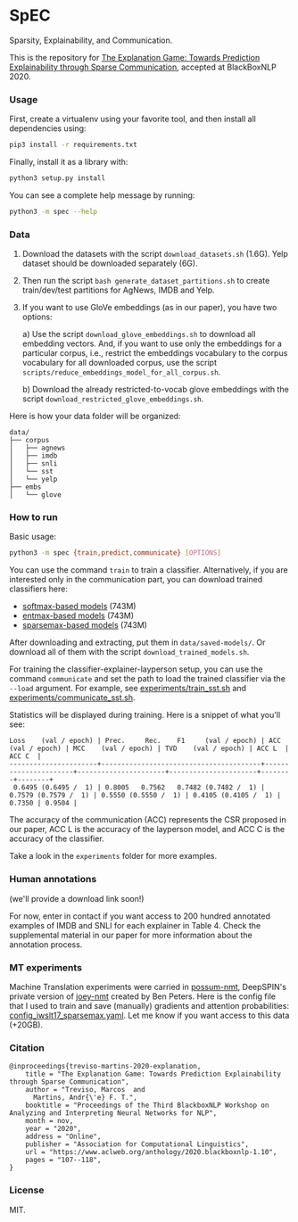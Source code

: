 # SpEC
Sparsity, Explainability, and Communication. 

This is the repository for [The Explanation Game: Towards Prediction Explainability through Sparse Communication](https://www.aclweb.org/anthology/2020.blackboxnlp-1.10.pdf), accepted at BlackBoxNLP 2020. 


### Usage

First, create a virtualenv using your favorite tool, and then install all dependencies using:

```bash
pip3 install -r requirements.txt
```

Finally, install it as a library with:
```bash
python3 setup.py install
```

You can see a complete help message by running:
```bash
python3 -m spec --help
```


### Data

1. Download the datasets with the script `download_datasets.sh` (1.6G). 
Yelp dataset should be downloaded separately (6G).

2. Then run the script `bash generate_dataset_partitions.sh` to create train/dev/test partitions for AgNews, IMDB and Yelp.

3. If you want to use GloVe embeddings (as in our paper), you have two options:

    a) Use the script `download_glove_embeddings.sh` to download all embedding vectors. 
And, if you want to use only the embeddings for a particular corpus, i.e.,
restrict the embeddings vocabulary to the corpus vocabulary for all downloaded corpus,
use the script `scripts/reduce_embeddings_model_for_all_corpus.sh`. 

    b) Download the already restricted-to-vocab glove embeddings with the script `download_restricted_glove_embeddings.sh`.

Here is how your data folder will be organized:
```
data/
├── corpus
│   ├── agnews
│   ├── imdb
│   ├── snli
│   └── sst
│   └── yelp
├── embs
│   └── glove
```


### How to run

Basic usage:
```bash
python3 -m spec {train,predict,communicate} [OPTIONS]
```

You can use the command `train` to train a classifier. 
Alternatively, if you are interested only in the communication part,
you can download trained classifiers here:
- [softmax-based models](https://www.mediafire.com/file/vqqiabataunkczs/softmax-models.zip/file) (743M)
- [entmax-based models](https://www.mediafire.com/file/eb994fafkjx2fvk/entmax15-models.zip/file) (743M)
- [sparsemax-based models](https://www.mediafire.com/file/jjczy5dvp7nt6ih/sparsemax-models.zip/file) (743M)

After downloading and extracting, put them in `data/saved-models/`. 
Or download all of them with the script `download_trained_models.sh`. 
  
For training the classifier-explainer-layperson setup, you can use the command `communicate` 
and set the path to load the trained classifier via the `--load` argument. For example, see [experiments/train_sst.sh](https://github.com/deep-spin/spec/blob/master/experiments/train_sst.sh) and [experiments/communicate_sst.sh](https://github.com/deep-spin/spec/blob/master/experiments/communicate_sst.sh).

Statistics will be displayed during training. Here is a snippet of what you'll see:
```
Loss    (val / epoch) | Prec.     Rec.    F1     (val / epoch) | ACC    (val / epoch) | MCC    (val / epoch) | TVD    (val / epoch) | ACC L  | ACC C  | 
----------------------+----------------------------------------+----------------------+----------------------+----------------------+--------+--------+
 0.6495 (0.6495 /  1) | 0.8005   0.7562   0.7482 (0.7482 /  1) | 0.7579 (0.7579 /  1) | 0.5550 (0.5550 /  1) | 0.4105 (0.4105 /  1) | 0.7350 | 0.9504 |
```
The accuracy of the communication (ACC) represents the CSR proposed in our paper, ACC L is the accuracy of the layperson model, and ACC C is the accuracy of the classifier.

Take a look in the `experiments` folder for more examples. 



### Human annotations

(we'll provide a download link soon!)

For now, enter in contact if you want access to 200 hundred annotated examples of IMDB and SNLI for each
explainer in Table 4. Check the supplemental material in our paper for more information about the annotation process.  


### MT experiments

Machine Translation experiments were carried in [possum-nmt](https://github.com/deep-spin/possum-nmt), 
DeepSPIN's private version of [joey-nmt](https://github.com/bastings/joey-nmt) created
by Ben Peters. 
Here is the config file that I used to train and save (manually) gradients and attention probabilities: 
[config_iwslt17_sparsemax.yaml](https://gist.github.com/mtreviso/f95f4498c7f71079b3e5d07840c2bc89). 
Let me know if you want access to this data (+20GB).


### Citation
```
@inproceedings{treviso-martins-2020-explanation,
    title = "The Explanation Game: Towards Prediction Explainability through Sparse Communication",
    author = "Treviso, Marcos  and
      Martins, Andr{\'e} F. T.",
    booktitle = "Proceedings of the Third BlackboxNLP Workshop on Analyzing and Interpreting Neural Networks for NLP",
    month = nov,
    year = "2020",
    address = "Online",
    publisher = "Association for Computational Linguistics",
    url = "https://www.aclweb.org/anthology/2020.blackboxnlp-1.10",
    pages = "107--118",
}
```


### License

MIT.
